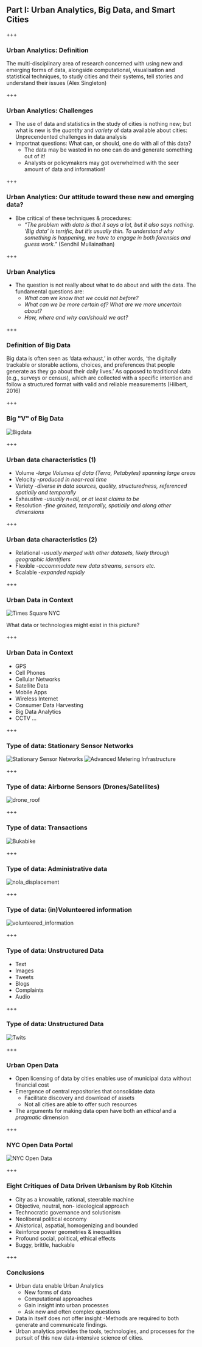 ## Part I: Urban Analytics, Big Data, and Smart Cities

+++
### Urban Analytics: Definition
The multi-disciplinary area of research concerned with using new and emerging forms of data, alongside computational, visualisation and statistical techniques, to study cities and their systems, tell stories and understand their issues (Alex Singleton)

+++ 
### Urban Analytics: Challenges
- The use of data and statistics in the study of cities is nothing new; but what is new is the *quantity* and *variety* of data available about cities: Unprecendented challenges in data analysis
- Importnat questions: What can, or should, one do with all of this data?
    - The data may be wasted in no one can do and generate something out of it!
    - Analysts or policymakers may got overwhelmed with the seer amount of data and information! 

+++ 
### Urban Analytics: Our attitude toward these new and emerging data?
- Bbe critical of these techniques & procedures: 
    - *“The problem with data is that it says a lot, but it also says nothing. ‘Big data’ is terrific, but it’s usually thin. To understand why something is happening, we have to engage in both forensics and guess work."* (Sendhil Mullainathan)

+++ 
### Urban Analytics
- The question is not really about what to do about and with the data. The fundamental questions are:
    - *What can we know that we could not before?*
    - *What can we be more certain of? What are we more uncertain about?*
    - *How, where and why can/should we act?*

+++
### Definition of Big Data
Big data is often seen as ‘data exhaust,’ in other words, ‘the digitally trackable or storable actions, choices, and preferences that people generate as they go about their daily lives.’ As opposed to traditional data (e.g., surveys or census), which are collected with a specific intention and follow a structured format with valid and reliable measurements (Hilbert, 2016)

+++
### Big "V" of Big Data
![Bigdata](assets/img/gitpitch4_4Vs_of_bigdata.jpg)

+++
### Urban data characteristics (1)

- Volume -*large Volumes of data (Terra, Petabytes) spanning large areas*
- Velocity -*produced in near-real time*
- Variety -*diverse in data sources, quality, structuredness, referenced spatially and temporally*
- Exhaustive -*usually n=all, or at least claims to be*
- Resolution -*fine grained, temporally, spatially and along other dimensions*

+++
### Urban data characteristics (2)
- Relational -*usually merged with other datasets, likely through geographic identifiers*
- Flexible -*accommodate new data streams, sensors etc.*
- Scalable -*expanded rapidly*

+++
### Urban Data in Context
![Times Square NYC](assets/img/gitpith_Custom_Picture1_Times_Square.png)

What data or technologies might exist in this picture?


+++
### Urban Data in Context
- GPS
- Cell Phones
- Cellular Networks
- Satellite Data
- Mobile Apps
- Wireless Internet
- Consumer Data Harvesting
- Big Data Analytics
- CCTV
…

+++
### Type of data: Stationary Sensor Networks
![Stationary Sensor Networks](assets/img/gitpitchhlf_chicagoarrayofthings.jpg)
![Advanced Metering Infrastructure](assets/img/gitpitchhlf_Custom_induction_loop.gif)

+++
### Type of data: Airborne Sensors (Drones/Satellites)
![drone_roof](assets/img/gitpith_drone_roof.jpg)

+++
### Type of data: Transactions
![Bukabike](assets/img/gitpith_Bukabike.jpg)

+++
### Type of data: Administrative data
![nola_displacement](assets/img/gitpitch4_nola_displacement.gif)

+++
### Type of data: (in)Volunteered information
![volunteered_information](assets/img/gitpitch_volunteered_information.png)

+++
### Type of data: Unstructured Data
- Text
- Images
- Tweets
- Blogs
- Complaints
- Audio

+++
### Type of data: Unstructured Data
![Twits](assets/img/tweets.gif)

+++
### Urban Open Data
- Open licensing of data by cities enables use of municipal data without financial cost
- Emergence of central repositories that consolidate data 
    - Facilitate discovery and download of assets
    - Not all cities are able to offer such resources 
- The arguments for making data open have both an *ethical* and a *pragmatic* dimension 

+++
### NYC Open Data Portal
![NYC Open Data](assets/img/Custom_Picture2_NYC_Socrata.png)

+++
### Eight Critiques of Data Driven Urbanism by Rob Kitchin
- City as a knowable, rational, steerable machine
- Objective, neutral, non- ideological approach
- Technocratic governance and solutionism
- Neoliberal political economy
- Ahistorical, aspatial, homogenizing and bounded
- Reinforce power geometries & inequalities
- Profound social, political, ethical effects
- Buggy, brittle, hackable

+++
### Conclusions
- Urban data enable Urban Analytics
    - New forms of data 
    - Computational approaches 
    - Gain insight into urban processes
    - Ask new and often complex questions
- Data in itself does not offer insight
    -Methods are required to both generate and communicate findings. 
- Urban analytics provides the tools, technologies, and processes for the pursuit of this new data-intensive science of cities. 

